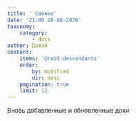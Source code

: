 ```yaml
---
title: ' Свежее'
date: '21:00 26-06-2020'
taxonomy:
    category:
        - docs
author: Давай
content:
    items: '@root.descendants'
    order:
        by: modified
        dir: desc
    pagination: true
    limit: 12
---
```


Вновь добавленные и обновленные доки
